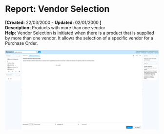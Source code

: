 # Report: Vendor Selection

**[Created:** 22/03/2000 - **Updated:** 02/01/2000 **]**  
**Description:** Products with more than one vendor  
**Help:** Vendor Selection is initiated when there is a product that is supplied by more than one vendor.  It allows the selection of a specific vendor for a Purchase Order.  

![](/img/docs/manual/VendorSelection-Report_iDempiere_v12.0.0.png)



